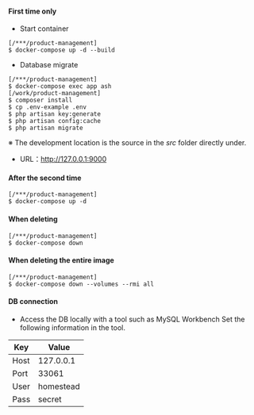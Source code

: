 #### First time only
* Start container
```
[/***/product-management]
$ docker-compose up -d --build
```

* Database migrate
```
[/***/product-management]
$ docker-compose exec app ash
[/work/product-management]
$ composer install
$ cp .env-example .env
$ php artisan key:generate
$ php artisan config:cache
$ php artisan migrate
```

※ The development location is the source in the _src_ folder directly under.
- URL：http://127.0.0.1:9000

#### After the second time
```
[/***/product-management]
$ docker-compose up -d
```

#### When deleting
```
[/***/product-management]
$ docker-compose down
```

#### When deleting the entire image
```
[/***/product-management]
$ docker-compose down --volumes --rmi all
```

#### DB connection

* Access the DB locally with a tool such as MySQL Workbench
Set the following information in the tool.

| Key | Value |
| --- | --- |
| Host | 127.0.0.1 |
| Port | 33061 |
| User | homestead |
| Pass | secret |
